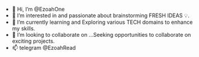 - 👋 Hi, I’m @EzoahOne
- 👀 I’m interested in and passionate about brainstorming FRESH IDEAS 💡. 
- 🌱 I’m currently learning and Exploring  various TECH domains to enhance my skills.
- 💞️ I’m looking to collaborate on ...Seeking opportunities to collaborate on exciting projects.  
- 📫 telegram @EzoahRead

<!---
EzoahOne/EzoahOne is a ✨ special ✨ repository because its `README.md` (this file) appears on your GitHub profile.
You can click the Preview link to take a look at your changes.
--->
